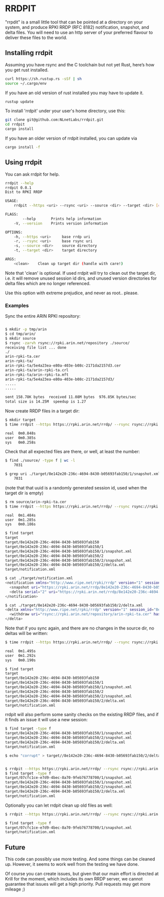 # RRDPIT

"rrpdit" is a small little tool that can be pointed at a directory on your
system, and produce RPKI RRDP (RFC 8182) notification, snapshot, and
delta files. You will need to use an http server of your preferred
flavour to deliver these files to the world.

## Installing rrdpit

Assuming you have rsync and the C toolchain but not yet Rust, here’s how
you get rust installed.

```bash
curl https://sh.rustup.rs -sSf | sh
source ~/.cargo/env
```

If you have an old version of rust installed you may have to update it.
```bash
rustup update
```

To install 'rrdpit' under your user's home directory, use this:

```bash
git clone git@github.com:NLnetLabs/rrdpit.git
cd rrdpit
cargo install
```

If you have an older version of rrdpit installed, you can update via

```bash
cargo install -f
```

## Using rrdpit

You can ask rrdpit for help.

```bash
rrdpit --help
rrdpit 0.0.1
Dist to RPKI RRDP

USAGE:
    rrdpit --https <uri> --rsync <uri> --source <dir> --target <dir> [clean]

FLAGS:
        --help       Prints help information
    -V, --version    Prints version information

OPTIONS:
    -h, --https <uri>     base rrdp uri
    -r, --rsync <uri>     base rsync uri
    -s, --source <dir>    source directory
    -t, --target <dir>    target directory

ARGS:
    <clean>    Clean up target dir (handle with care!)
```

Note that 'clean' is optional. If used rrdpit will try to clean out the target
dir, i.e. it will remove unused session id dirs, and unused version directories
for delta files which are no longer referenced.

Use this option with extreme prejudice, and never as root.. please.

### Examples

Sync the entire ARIN RPKI repository:
```bash

$ mkdir -p tmp/arin
$ cd tmp/arin/
$ mkdir source
$ rsync -zarvh rsync://rpki.arin.net/repository ./source/
receiving file list ... done
./
arin-rpki-ta.cer
arin-rpki-ta/
arin-rpki-ta/5e4a23ea-e80a-403e-b08c-2171da2157d3.cer
arin-rpki-ta/arin-rpki-ta.crl
arin-rpki-ta/arin-rpki-ta.mft
arin-rpki-ta/5e4a23ea-e80a-403e-b08c-2171da2157d3/
.....
.....

sent 158.78K bytes  received 11.08M bytes  976.85K bytes/sec
total size is 14.25M  speedup is 1.27
```

Now create RRDP files in a target dir:
```bash
$ mkdir target
$ time rrdpit --https https://rpki.arin.net/rrdp/ --rsync rsync://rpki.arin.net/repository/ --source ./source/ --target ./target/

real  0m0.848s
user  0m0.385s
sys   0m0.258s
```

Check that all expected files are there, or well, at least the number:
```bash
$ find ./source/ -type f | wc -l
    7031

$ grep uri ./target/8e142e20-236c-4694-8430-b05693fab150/1/snapshot.xml  | wc -l
    7031
```

(note that that uuid is a randomly generated session id, used when the target dir is empty)

```bash
$ rm source/arin-rpki-ta.cer 
$ time rrdpit --https https://rpki.arin.net/rrdp/ --rsync rsync://rpki.arin.net/repository/ --source ./source/ --target ./target/

real  0m1.484s
user  0m1.285s
sys   0m0.186s

$ find target
target
target/8e142e20-236c-4694-8430-b05693fab150
target/8e142e20-236c-4694-8430-b05693fab150/1
target/8e142e20-236c-4694-8430-b05693fab150/1/snapshot.xml
target/8e142e20-236c-4694-8430-b05693fab150/2
target/8e142e20-236c-4694-8430-b05693fab150/2/snapshot.xml
target/8e142e20-236c-4694-8430-b05693fab150/2/delta.xml
target/notification.xml

$ cat ./target/notification.xml 
<notification xmlns="http://www.ripe.net/rpki/rrdp" version="1" session_id="8e142e20-236c-4694-8430-b05693fab150" serial="2">
  <snapshot uri="https://rpki.arin.net/rrdp/8e142e20-236c-4694-8430-b05693fab150/2/snapshot.xml" hash="3e8645f306c3c9a888c236fc923128959c88ee2d7abad11802a2d201a29f992f" />
  <delta serial="2" uri="https://rpki.arin.net/rrdp/8e142e20-236c-4694-8430-b05693fab150/2/delta.xml" hash="c08298b02f4e53a652bc6bc6d66c136e2ee9181d19d616e90bfd80b50341d6eb" />
</notification>

$ cat ./target/8e142e20-236c-4694-8430-b05693fab150/2/delta.xml 
<delta xmlns="http://www.ripe.net/rpki/rrdp" version="1" session_id="8e142e20-236c-4694-8430-b05693fab150" serial="2">
  <withdraw uri="rsync://rpki.arin.net/repository/arin-rpki-ta.cer" hash="88e8ed8bb7bdafb8942c82cb6816bb65f37372a8f67a26c045c0103e42996b9e" />
</delta>
```

Note that if you sync again, and there are no changes in the source dir, no deltas will be written:

```bash
$ time rrdpit --https https://rpki.arin.net/rrdp/ --rsync rsync://rpki.arin.net/repository/ --source ./source/ --target ./target/

real  0m1.495s
user  0m1.292s
sys   0m0.190s

$ find target
target
target/8e142e20-236c-4694-8430-b05693fab150
target/8e142e20-236c-4694-8430-b05693fab150/1
target/8e142e20-236c-4694-8430-b05693fab150/1/snapshot.xml
target/8e142e20-236c-4694-8430-b05693fab150/2
target/8e142e20-236c-4694-8430-b05693fab150/2/snapshot.xml
target/8e142e20-236c-4694-8430-b05693fab150/2/delta.xml
target/notification.xml
```

rrdpit will also perform some sanity checks on the existing RRDP files, and if it finds an issue it will use a new session:

```bash
$ find target -type f
target/8e142e20-236c-4694-8430-b05693fab150/1/snapshot.xml
target/8e142e20-236c-4694-8430-b05693fab150/2/snapshot.xml
target/8e142e20-236c-4694-8430-b05693fab150/2/delta.xml
target/notification.xml

$ echo "corrupt" > target//8e142e20-236c-4694-8430-b05693fab150/2/delta.xml


$ rrdpit --https https://rpki.arin.net/rrdp/ --rsync rsync://rpki.arin.net/repository/ --source ./source/ --target ./target/
$ find target -type f
target/07cfc1ce-e7d9-4bec-8a70-9feb76778700/1/snapshot.xml
target/8e142e20-236c-4694-8430-b05693fab150/1/snapshot.xml
target/8e142e20-236c-4694-8430-b05693fab150/2/snapshot.xml
target/8e142e20-236c-4694-8430-b05693fab150/2/delta.xml
target/notification.xml
```

Optionally you can let rrdpit clean up old files as well:
```bash
$ rrdpit --https https://rpki.arin.net/rrdp/ --rsync rsync://rpki.arin.net/repository/ --source ./source/ --target ./target/ clean

$ find target -type f
target/07cfc1ce-e7d9-4bec-8a70-9feb76778700/1/snapshot.xml
target/notification.xml
```



## Future

This code can possibly use more testing. And some things can be cleaned up. However, it seems to
work well from the testing we have done.

Of course you can create issues, but given that our main effort is directed at Krill for the 
moment, which includes its own RRDP server, we cannot guarantee that issues will get a high 
priority. Pull requests may get more mileage ;)
